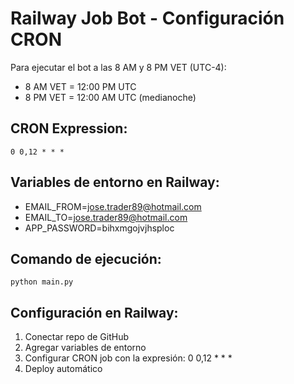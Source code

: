 # Railway Job Bot - Configuración CRON

Para ejecutar el bot a las 8 AM y 8 PM VET (UTC-4):
- 8 AM VET = 12:00 PM UTC
- 8 PM VET = 12:00 AM UTC (medianoche)

## CRON Expression:
```
0 0,12 * * *
```

## Variables de entorno en Railway:
- EMAIL_FROM=jose.trader89@hotmail.com
- EMAIL_TO=jose.trader89@hotmail.com  
- APP_PASSWORD=bihxmgojvjhsploc

## Comando de ejecución:
```
python main.py
```

## Configuración en Railway:
1. Conectar repo de GitHub
2. Agregar variables de entorno
3. Configurar CRON job con la expresión: 0 0,12 * * *
4. Deploy automático
